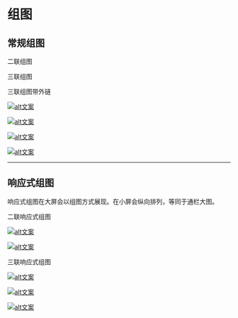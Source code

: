 # 组图

## 常规组图

二联组图

<section class="v-imggroup-2 mb-4">
  <v-img
    src="https://img-1304915546.file.myqcloud.com/images/20210506/100k.jpg"
    :aspect-ratio="16/9"
    class="rounded-lg"
  />
  <v-img
    src="https://img-1304915546.file.myqcloud.com/images/20210506/100k.jpg"
    :aspect-ratio="16/9"
    class="rounded-lg"
  />
  <v-img
    src="https://img-1304915546.file.myqcloud.com/images/20210506/100k.jpg"
    :aspect-ratio="16/9"
    class="rounded-lg"
  />
  <v-img
    src="https://img-1304915546.file.myqcloud.com/images/20210506/100k.jpg"
    :aspect-ratio="16/9"
    class="rounded-lg"
  />
</section>

三联组图

<section class="v-imggroup-3 mb-4">
  <v-img
    src="https://img-1304915546.file.myqcloud.com/images/20210506/100k.jpg"
    :aspect-ratio="16/9"
    class="rounded-lg"
  />
  <v-img
    src="https://img-1304915546.file.myqcloud.com/images/20210506/100k.jpg"
    :aspect-ratio="16/9"
    class="rounded-lg"
  />
  <v-img
    src="https://img-1304915546.file.myqcloud.com/images/20210506/100k.jpg"
    :aspect-ratio="16/9"
    class="rounded-lg"
  />
  <v-img
    src="https://img-1304915546.file.myqcloud.com/images/20210506/100k.jpg"
    :aspect-ratio="16/9"
    class="rounded-lg"
  />
  <v-img
    src="https://img-1304915546.file.myqcloud.com/images/20210506/100k.jpg"
    :aspect-ratio="16/9"
    class="rounded-lg"
  />
  <v-img
    src="https://img-1304915546.file.myqcloud.com/images/20210506/100k.jpg"
    :aspect-ratio="16/9"
    class="rounded-lg"
  />
</section>

三联组图带外链

<section class="v-imggroup-3 mb-4">

[![alt文案](https://img-1304915546.file.myqcloud.com/images/20210506/100k.jpg)](https://baidu.com)

[![alt文案](https://img-1304915546.file.myqcloud.com/images/20210506/100k.jpg)](https://baidu.com)

[![alt文案](https://img-1304915546.file.myqcloud.com/images/20210506/100k.jpg)](https://baidu.com)

[![alt文案](https://img-1304915546.file.myqcloud.com/images/20210506/100k.jpg)](https://baidu.com)

</section>

---

## 响应式组图

响应式组图在大屏会以组图方式展现。在小屏会纵向排列，等同于通栏大图。

二联响应式组图

<section class="v-imgresponse-2 mb-4">

[![alt文案](https://img-1304915546.file.myqcloud.com/images/20210506/100k.jpg)](https://baidu.com)

[![alt文案](https://img-1304915546.file.myqcloud.com/images/20210506/100k.jpg)](https://baidu.com)

</section>

三联响应式组图

<section class="v-imgresponse-3 mb-4">

[![alt文案](https://img-1304915546.file.myqcloud.com/images/20210506/100k.jpg)](https://baidu.com)

[![alt文案](https://img-1304915546.file.myqcloud.com/images/20210506/100k.jpg)](https://baidu.com)

[![alt文案](https://img-1304915546.file.myqcloud.com/images/20210506/100k.jpg)](https://baidu.com)

</section>
